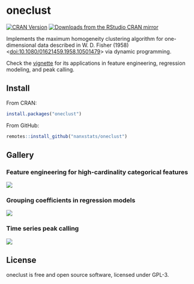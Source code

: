 # oneclust

[![CRAN Version](https://www.r-pkg.org/badges/version/oneclust)](https://cran.r-project.org/package=oneclust)
[![Downloads from the RStudio CRAN mirror](https://cranlogs.r-pkg.org/badges/oneclust)](https://cran.r-project.org/package=oneclust)

Implements the maximum homogeneity clustering algorithm for one-dimensional data described in W. D. Fisher (1958) <[doi:10.1080/01621459.1958.10501479](https://www.tandfonline.com/doi/abs/10.1080/01621459.1958.10501479)> via dynamic programming.

Check the [vignette](https://nanx.me/oneclust/articles/oneclust.html) for its applications in feature engineering, regression modeling, and peak calling.

## Install

From CRAN:

```r
install.packages("oneclust")
```

From GitHub:

```r
remotes::install_github("nanxstats/oneclust")
```

## Gallery

### Feature engineering for high-cardinality categorical features

![](https://i.imgur.com/OTu0UcN.png)

### Grouping coefficients in regression models

![](https://i.imgur.com/WF3brnU.png)

### Time series peak calling

![](https://i.imgur.com/N15aQmU.png)

## License

oneclust is free and open source software, licensed under GPL-3.
